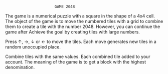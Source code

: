                           GAME 2048
                          
  The game is a numerical puzzle with a square in the shape of a 4x4 cell.
The object of the game is to move the numbered tiles with a grid to combine them to
create a tile with the number 2048. However, you can continue the game after
Achieve the goal by creating tiles with large numbers.

  Press ↑, →, ↓ or ← to move the tiles. Each move generates
new tiles in a random unoccupied place.

  Combine tiles with the same values. Each combined tile
added to your account.
  The meaning of the game is to get a block with the highest denomination.
